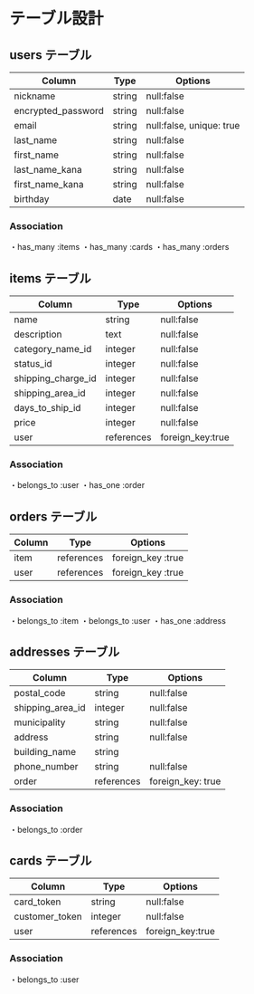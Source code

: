 # テーブル設計

## users テーブル

| Column                     | Type   | Options                     |
| ------------------------   | ------ | --------------------------- |
| nickname                   | string | null:false                  |
| encrypted_password         | string | null:false                  |
| email                      | string | null:false, unique: true    |
| last_name                  | string | null:false                  |
| first_name                 | string | null:false                  |
| last_name_kana             | string | null:false                  |
| first_name_kana            | string | null:false                  |
| birthday                   | date   | null:false                  |

### Association
  ・has_many :items 
  ・has_many :cards 
  ・has_many :orders

## items テーブル

| Column                    | Type       | Options             |
| ------------------------- | ---------- | ------------------- |
| name                      | string     | null:false          |
| description               | text       | null:false          |
| category_name_id          | integer    | null:false          |
| status_id                 | integer    | null:false          |
| shipping_charge_id        | integer    | null:false          |
| shipping_area_id          | integer    | null:false          |
| days_to_ship_id           | integer    | null:false          |
| price                     | integer    | null:false          |
| user                      | references | foreign_key:true    |

### Association
  ・belongs_to :user
  ・has_one :order

## orders テーブル

| Column | Type       | Options                        |
| ------ | ---------- | ------------------------------ |
| item   | references | foreign_key :true              |
| user   | references | foreign_key :true              |

### Association
  ・belongs_to :item
  ・belongs_to :user
  ・has_one :address

## addresses テーブル

| Column           | Type       | Options           |
| ---------------- | ---------- | ----------------- |
| postal_code      | string     | null:false        |
| shipping_area_id | integer    | null:false        |
| municipality     | string     | null:false        |
| address          | string     | null:false        |
| building_name    | string     |                   |
| phone_number     | string     | null:false        |
| order            | references | foreign_key: true |

### Association
  ・belongs_to :order

## cards テーブル

| Column           | Type       | Options           |
| ---------------- | ---------- | ----------------- |
| card_token       | string     | null:false        |
| customer_token   | integer    | null:false        |
| user             | references | foreign_key:true  |

### Association
  ・belongs_to :user